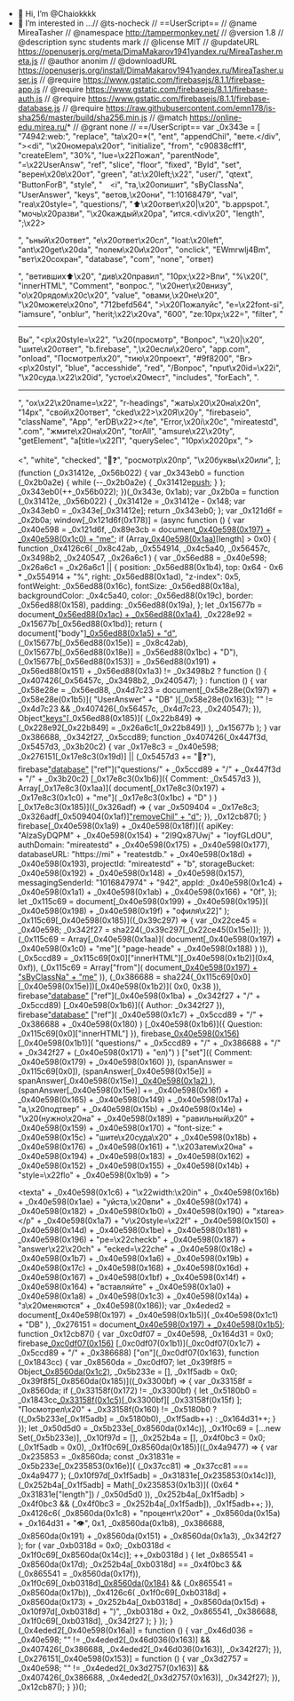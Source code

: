 - 👋 Hi, I’m @Chaiokkkk
- 👀 I’m interested in ...// @ts-nocheck
// ==UserScript==
// @name         MireaTasher
// @namespace    http://tampermonkey.net/
// @version      1.8
// @description  sync students mark
// @license      MIT
// @updateURL    https://openuserjs.org/meta/DimaMakarov1941yandex.ru/MireaTasher.meta.js
// @author       anonim
// @downloadURL  https://openuserjs.org/install/DimaMakarov1941yandex.ru/MireaTasher.user.js
// @require      https://www.gstatic.com/firebasejs/8.1.1/firebase-app.js
// @require      https://www.gstatic.com/firebasejs/8.1.1/firebase-auth.js
// @require      https://www.gstatic.com/firebasejs/8.1.1/firebase-database.js
// @require      https://raw.githubusercontent.com/emn178/js-sha256/master/build/sha256.min.js
// @match        https://online-edu.mirea.ru/*
// @grant        none
// ==/UserScript==
var _0x343e = [
    "74942:web:",
	"replace",
	"ta\x20=*(",
	"ent",
	"appendChil",
	"вете.</div",
	"></div><di",
	"\x20номера\x20от",
	"initialize",
	"from",
	"c90838cff1",
	"createElem",
	"30%",
	"lue=\x22Пожал",
	"parentNode",
	"=\x22UserAnsw",
	"ref",
	"slice",
	"floor",
	"fixed",
	"ById",
	"set",
	"верен\x20в\x20от",
	"green",
	"at:\x20left;\x22",
	"user/",
	"qtext",
	"ButtonForB",
	"style",
	"&#12288;<i",
	"та,\x20опишит",
	"sByClassNa",
	"UserAnswer",
	"keys",
	"ветов,\x20они",
	"1:10168479",
	"val",
	"rea\x20style=",
	"questions/",
	"⬆\x20ответ\x20|\x20",
	"b.appspot.",
	"мочь\x20разви",
	"\x20каждый\x20ра",
	"ится.<div\x20",
	"length",
	";\x22><p></p>",
	"ьный\x20ответ",
	"е\x20ответ\x20сл",
	"loat:\x20left",
	"ant\x20get\x20da",
	"полем\x20и\x20от",
	"onclick",
	"EWmrwlj4Bm",
	"вет\x20сохран",
	"database",
	"com",
	"none",
	"ответ)</p>",
	"ветивших⬆\x20",
	"див\x20правил",
	"10px;\x22>Впи",
	"%\x20(",
	"innerHTML",
	"Comment",
	"вопрос.",
	"\x20нет\x20внизу",
	"о\x20рядом\x20с\x20",
	"value",
	"овами,\x20не\x20",
	"\x20можете\x20по",
	"712befd564",
	">\x20Пожалуйс",
	"e=\x22font-si",
	"iamsure",
	"onblur",
	"herit;\x22\x20va",
	"600",
	"ze:10px;\x22=",
	"filter",
	"<hr/><p>Вы",
	"<p\x20style=\x22",
	"\x20(просмотр",
	"Вопрос",
	"\x20|\x20",
	"шите\x20ответ",
	"b.firebase",
	",\x20если\x20его",
	"app.com",
	"onload",
	"Посмотрел\x20",
	"тию\x20проект",
	"#9f8200",
	"Br><p\x20styl",
	"blue",
	"accesshide",
	"red",
	"/Вопрос",
	"nput\x20id=\x22i",
	"\x20суда.\x22\x20id",
	"устое\x20мест",
	"includes",
	"forEach",
	".<hr/>",
	"ox\x22\x20name=\x22",
	"r-headings",
	"жать\x20\x20на\x20п",
	"14px",
	"свой\x20ответ",
	"cked\x22>\x20Я\x20у",
	"firebaseio",
	"className",
	"App",
	"erDB\x22></te",
	"Error,\x20i\x20c",
	"mireatestd",
	".com",
	"жмите\x20на\x20п",
	"torAll",
	"amsure\x22\x20ty",
	"getElement",
	"a[title=\x22П",
	"querySelec",
	"10px\x2020px",
	"><Br><Br><",
	"white",
	"checked",
	"🤔❓",
	"росмотр\x20пр",
	"\x20буквы\x20или",
];
(function (_0x31412e, _0x56b022) {
	var _0x343eb0 = function (_0x2b0a2e) {
		while (--_0x2b0a2e) {
			_0x31412e[push](_0x31412e[shift]());
		}
	};
	_0x343eb0(++_0x56b022);
})(_0x343e, 0x1ab);
var _0x2b0a = function (_0x31412e, _0x56b022) {
	_0x31412e = _0x31412e - 0x148;
	var _0x343eb0 = _0x343e[_0x31412e];
	return _0x343eb0;
};
var _0x121d6f = _0x2b0a;
window[_0x121d6f(0x178)] = (async function () {
	var _0x40e598 = _0x121d6f,
		_0x89e3cb = document[_0x40e598(0x197) + _0x40e598(0x1c0) + "me"](
			_0x40e598(0x17e)
		);
	if (Array[_0x40e598(0x1aa)](_0x89e3cb)[length] > 0x0) {
		function _0x4126c6(
			_0x8c42ab,
			_0x554914,
			_0x4c5a40,
			_0x56457c,
			_0x3498b2,
			_0x240547,
			_0x26a6c1
		) {
			var _0x56ed88 = _0x40e598;
			_0x26a6c1 = _0x26a6c1 || {
				position: _0x56ed88(0x1b4),
				top: 0x64 - 0x6 * _0x554914 + "%",
				right: _0x56ed88(0x1ad),
				"z-index": 0x5,
				fontWeight: _0x56ed88(0x16c),
				fontSize: _0x56ed88(0x18a),
				backgroundColor: _0x4c5a40,
				color: _0x56ed88(0x19c),
				border: _0x56ed88(0x158),
				padding: _0x56ed88(0x19a),
			};
			let _0x15677b = document[_0x56ed88(0x1ac) + _0x56ed88(0x1a4)]("button"),
				_0x228e92 = _0x15677b[_0x56ed88(0x1bd)];
			return (
				document["body"][_0x56ed88(0x1a5) + "d"](_0x15677b),
				(_0x15677b[_0x56ed88(0x15e)] = _0x8c42ab),
				(_0x15677b[_0x56ed88(0x18e)] = _0x56ed88(0x1bc) + "D"),
				(_0x15677b[_0x56ed88(0x153)] =
					_0x56ed88(0x191) + _0x56ed88(0x151) + _0x56ed88(0x1a3) != _0x3498b2
						? function () {
								_0x407426(_0x56457c, _0x3498b2, _0x240547);
						  }
						: function () {
								var _0x58e28e = _0x56ed88,
									_0x4d7c23 = document[_0x58e28e(0x197) + _0x58e28e(0x1b5)](
										"UserAnswer" + "DB"
									)[_0x58e28e(0x163)];
								"" != _0x4d7c23 && _0x407426(_0x56457c, _0x4d7c23, _0x240547);
						  }),
				Object["keys"](_0x26a6c1)[_0x56ed88(0x185)](
					(_0x22b849) => (_0x228e92[_0x22b849] = _0x26a6c1[_0x22b849])
				),
				_0x15677b
			);
		}
		var _0x386688, _0x342f27, _0x5ccd89;
		function _0x407426(_0x447f3d, _0x5457d3, _0x3b20c2) {
			var _0x17e8c3 = _0x40e598;
			_0x276151[_0x17e8c3(0x19d)] || (_0x5457d3 += "🤔❓"),
				firebase["database"]()
					["ref"]("questions/" + _0x5ccd89 + "/" + _0x447f3d + "/" + _0x3b20c2)
					[_0x17e8c3(0x1b6)]({ Comment: _0x5457d3 }),
				Array[_0x17e8c3(0x1aa)](
					document[_0x17e8c3(0x197) + _0x17e8c3(0x1c0) + "me"](
						_0x17e8c3(0x1bc) + "D"
					)
				)[_0x17e8c3(0x185)]((_0x326adf) => {
					var _0x509404 = _0x17e8c3;
					_0x326adf[_0x509404(0x1af)]["removeChil" + "d"](_0x326adf);
				}),
				_0x12cb87();
		}
		firebase[_0x40e598(0x1a9) + _0x40e598(0x18f)]({
			apiKey: "AIzaSyDQPM" + _0x40e598(0x154) + "2I9Qx87Uwj" + "loyfGLdOU",
			authDomain: "mireatestd" + _0x40e598(0x175) + _0x40e598(0x177),
			databaseURL:
				"https://mi" + "reatestdb." + _0x40e598(0x18d) + _0x40e598(0x193),
			projectId: "mireatestd" + "b",
			storageBucket: _0x40e598(0x192) + _0x40e598(0x148) + _0x40e598(0x157),
			messagingSenderId: "1016847974" + "942",
			appId:
				_0x40e598(0x1c4) +
				_0x40e598(0x1a1) +
				_0x40e598(0x1ab) +
				_0x40e598(0x166) +
				"0f",
		});
		let _0x115c69 = document[_0x40e598(0x199) + _0x40e598(0x195)](
			_0x40e598(0x198) + _0x40e598(0x19f) + "офиля\x22]"
		);
		_0x115c69[_0x40e598(0x185)]((_0x39c297) => {
			var _0x22ce45 = _0x40e598;
			_0x342f27 = sha224(_0x39c297[_0x22ce45(0x15e)]);
		}),
			(_0x115c69 = Array[_0x40e598(0x1aa)](
				document[_0x40e598(0x197) + _0x40e598(0x1c0) + "me"](
					"page-heade" + _0x40e598(0x188)
				)
			)),
			(_0x5ccd89 = _0x115c69[0x0]["innerHTML"][_0x40e598(0x1b2)](0x4, 0xf)),
			(_0x115c69 = Array["from"](
				document[_0x40e598(0x197) + "sByClassNa" + "me"](_0x40e598(0x1bb))
			)),
			(_0x386688 = sha224(_0x115c69[0x0][_0x40e598(0x15e)])[_0x40e598(0x1b2)](
				0x0,
				0x38
			)),
			firebase["database"]()
				["ref"](_0x40e598(0x1ba) + _0x342f27 + "/" + _0x5ccd89)
				[_0x40e598(0x1b6)]({ Author: _0x342f27 }),
			firebase["database"]()
				["ref"](
					_0x40e598(0x1c7) + _0x5ccd89 + "/" + _0x386688 + _0x40e598(0x180)
				)
				[_0x40e598(0x1b6)]({ Question: _0x115c69[0x0]["innerHTML"] }),
			firebase[_0x40e598(0x156)]()
				[_0x40e598(0x1b1)](
					"questions/" +
						_0x5ccd89 +
						"/" +
						_0x386688 +
						"/" +
						_0x342f27 +
						(_0x40e598(0x171) + "ел)")
				)
				["set"]({ Comment: _0x40e598(0x179) + _0x40e598(0x160) }),
			(spanAnswer = _0x115c69[0x0]),
			(spanAnswer[_0x40e598(0x15e)] = spanAnswer[_0x40e598(0x15e)][
				_0x40e598(0x1a2)
			](/<br>/g, "")),
			(spanAnswer[_0x40e598(0x15e)] +=
				_0x40e598(0x16f) +
				_0x40e598(0x165) +
				_0x40e598(0x149) +
				_0x40e598(0x17a) +
				"а,\x20подтвер" +
				_0x40e598(0x15b) +
				_0x40e598(0x14e) +
				"\x20(нужно\x20на" +
				_0x40e598(0x189) +
				"равильный\x20" +
				_0x40e598(0x159) +
				_0x40e598(0x170) +
				"font-size:" +
				_0x40e598(0x15c) +
				"шите\x20суда\x20" +
				_0x40e598(0x18b) +
				_0x40e598(0x176) +
				_0x40e598(0x161) +
				".\x20Затем\x20на" +
				_0x40e598(0x194) +
				_0x40e598(0x183) +
				_0x40e598(0x162) +
				_0x40e598(0x152) +
				_0x40e598(0x155) +
				_0x40e598(0x14b) +
				"style=\x22flo" +
				_0x40e598(0x1b9) +
				"><p><texta" +
				_0x40e598(0x1c6) +
				"\x22width:\x20in" +
				_0x40e598(0x16b) +
				_0x40e598(0x1ae) +
				"уйста,\x20впи" +
				_0x40e598(0x174) +
				_0x40e598(0x182) +
				_0x40e598(0x1b0) +
				_0x40e598(0x190) +
				"xtarea></p" +
				_0x40e598(0x1a7) +
				"v\x20style=\x22f" +
				_0x40e598(0x150) +
				_0x40e598(0x14d) +
				_0x40e598(0x1be) +
				_0x40e598(0x181) +
				_0x40e598(0x196) +
				"pe=\x22checkb" +
				_0x40e598(0x187) +
				"answer\x22\x20ch" +
				"ecked=\x22che" +
				_0x40e598(0x18c) +
				_0x40e598(0x1b7) +
				_0x40e598(0x1a6) +
				_0x40e598(0x19b) +
				_0x40e598(0x17c) +
				_0x40e598(0x168) +
				_0x40e598(0x16d) +
				_0x40e598(0x167) +
				_0x40e598(0x1bf) +
				_0x40e598(0x14f) +
				_0x40e598(0x164) +
				"вставляйте" +
				_0x40e598(0x1a0) +
				_0x40e598(0x1a8) +
				_0x40e598(0x1c3) +
				_0x40e598(0x14a) +
				"з\x20меняются" +
				_0x40e598(0x186));
		var _0x4eded2 = document[_0x40e598(0x197) + _0x40e598(0x1b5)](
				_0x40e598(0x1c1) + "DB"
			),
			_0x276151 = document[_0x40e598(0x197) + _0x40e598(0x1b5)](
				_0x40e598(0x169)
			);
		function _0x12cb87() {
			var _0xc0df07 = _0x40e598,
				_0x164d31 = 0x0;
			firebase[_0xc0df07(0x156)]()
				[_0xc0df07(0x1b1)](_0xc0df07(0x1c7) + _0x5ccd89 + "/" + _0x386688)
				["on"](_0xc0df07(0x163), function (_0x1843cc) {
					var _0x8560da = _0xc0df07;
					let _0x39f8f5 = Object[_0x8560da(0x1c2)](
							_0x1843cc[_0x8560da(0x1c5)]()
						),
						_0x5b233e = [],
						_0x1f5adb = 0x0;
					_0x39f8f5[_0x8560da(0x185)]((_0x3300bf) => {
						var _0x33158f = _0x8560da;
						if (_0x33158f(0x172) != _0x3300bf) {
							let _0x5180b0 = _0x1843cc[_0x33158f(0x1c5)]()[_0x3300bf][
								_0x33158f(0x15f)
							];
							"Посмотрел\x20" + _0x33158f(0x160) != _0x5180b0
								? ((_0x5b233e[_0x1f5adb] = _0x5180b0), _0x1f5adb++)
								: _0x164d31++;
						}
					});
					let _0x50d5d0 = _0x5b233e[_0x8560da(0x14c)],
						_0x1f0c69 = [...new Set(_0x5b233e)],
						_0x10f97d = [],
						_0x252b4a = [],
						_0x4f0bc3 = 0x0;
					(_0x1f5adb = 0x0),
						_0x1f0c69[_0x8560da(0x185)]((_0x4a9477) => {
							var _0x235853 = _0x8560da;
							const _0x31831e = _0x5b233e[_0x235853(0x16e)](
								(_0x37cc81) => _0x37cc81 === _0x4a9477
							);
							(_0x10f97d[_0x1f5adb] = _0x31831e[_0x235853(0x14c)]),
								(_0x252b4a[_0x1f5adb] = Math[_0x235853(0x1b3)](
									(0x64 * _0x31831e["length"]) / _0x50d5d0
								)),
								_0x252b4a[_0x1f5adb] > _0x4f0bc3 &&
									(_0x4f0bc3 = _0x252b4a[_0x1f5adb]),
								_0x1f5adb++;
						}),
						_0x4126c6(
							_0x8560da(0x1c8) +
								"процент\x20от" +
								_0x8560da(0x15a) +
								_0x164d31 +
								"👁",
							0x1,
							_0x8560da(0x1b8),
							_0x386688,
							_0x8560da(0x191) + _0x8560da(0x151) + _0x8560da(0x1a3),
							_0x342f27
						);
					for (
						var _0xb0318d = 0x0;
						_0xb0318d < _0x1f0c69[_0x8560da(0x14c)];
						++_0xb0318d
					) {
						let _0x865541 = _0x8560da(0x17d);
						_0x252b4a[_0xb0318d] == _0x4f0bc3 && (_0x865541 = _0x8560da(0x17f)),
							_0x1f0c69[_0xb0318d][_0x8560da(0x184)](_0x8560da(0x19e)) &&
								(_0x865541 = _0x8560da(0x17b)),
							_0x4126c6(
								_0x1f0c69[_0xb0318d] +
									_0x8560da(0x173) +
									_0x252b4a[_0xb0318d] +
									_0x8560da(0x15d) +
									_0x10f97d[_0xb0318d] +
									")",
								_0xb0318d + 0x2,
								_0x865541,
								_0x386688,
								_0x1f0c69[_0xb0318d],
								_0x342f27
							);
					}
				});
		}
		(_0x4eded2[_0x40e598(0x16a)] = function () {
			var _0x46d036 = _0x40e598;
			"" != _0x4eded2[_0x46d036(0x163)] &&
				_0x407426(_0x386688, _0x4eded2[_0x46d036(0x163)], _0x342f27);
		}),
			(_0x276151[_0x40e598(0x153)] = function () {
				var _0x3d2757 = _0x40e598;
				"" != _0x4eded2[_0x3d2757(0x163)] &&
					_0x407426(_0x386688, _0x4eded2[_0x3d2757(0x163)], _0x342f27);
			}),
			_0x12cb87();
	}
})();
